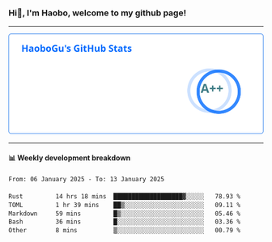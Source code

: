 <!--<h2 align="center"> Hi👋, I'm Haobo, welcome to my github page! </h2>-->
### Hi👋, I'm Haobo, welcome to my github page!
-------

<img href="https://github.com/HaoboGu" src="assets/stats.svg" alt="github stats" /> 

-------

#### 📊 **Weekly development breakdown**
<!--START_SECTION:waka-->

```txt
From: 06 January 2025 - To: 13 January 2025

Rust         14 hrs 18 mins  ███████████████████▓░░░░░   78.93 %
TOML         1 hr 39 mins    ██▒░░░░░░░░░░░░░░░░░░░░░░   09.11 %
Markdown     59 mins         █▒░░░░░░░░░░░░░░░░░░░░░░░   05.46 %
Bash         36 mins         █░░░░░░░░░░░░░░░░░░░░░░░░   03.36 %
Other        8 mins          ▒░░░░░░░░░░░░░░░░░░░░░░░░   00.79 %
```

<!--END_SECTION:waka-->
<!--
backup url: https://github-readme-status-dusky-ten.vercel.app/api?username=HaoboGu&count_private=true&show_icons=true&theme=transparent&border_color=2f80ed
-->
<!--
**HaoboGu/HaoboGu** is a ✨ _special_ ✨ repository because its `README.md` (this file) appears on your GitHub profile.

Here are some ideas to get you started:

- 🔭 I’m currently working on AI-assisted programming tools
- 🌱 I’m currently learning ...
- 👯 I’m looking to collaborate on ...
- 🤔 I’m looking for help with ...
- 💬 Ask me about ...
- 📫 How to reach me: ...
- 😄 Pronouns: ...
- ⚡ Fun fact: ...
-->
